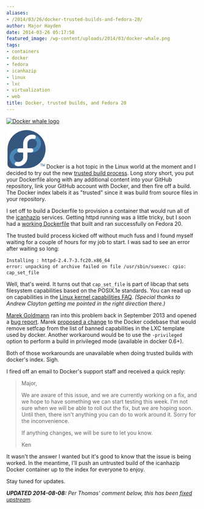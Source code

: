 ```yaml
---
aliases:
- /2014/03/26/docker-trusted-builds-and-fedora-20/
author: Major Hayden
date: 2014-03-26 05:17:58
featured_image: /wp-content/uploads/2014/03/docker-whale.png
tags:
- containers
- docker
- fedora
- icanhazip
- linux
- lxc
- virtualization
- web
title: Docker, trusted builds, and Fedora 20
---
```


[<img src="/wp-content/uploads/2014/03/docker-whale-150x150.png" alt="Docker whale logo" width="150" height="150" class="alignright size-thumbnail wp-image-4782" srcset="/wp-content/uploads/2014/03/docker-whale-150x150.png 150w, /wp-content/uploads/2014/03/docker-whale.png 256w" sizes="(max-width: 150px) 100vw, 150px" />][1]

[<img src="/wp-content/uploads/2012/01/fedorainfinity.png" alt="Fedora Infinity Logo" width="105" height="102" class="alignright size-full wp-image-2712" />][2]Docker is a hot topic in the Linux world at the moment and I decided to try out the new [trusted build process][3]. Long story short, you put your Dockerfile along with any additional content into your GitHub repository, link your GitHub account with Docker, and then fire off a build. The Docker index labels it as "trusted" since it was build from source files in your repository.

I set off to build a Dockerfile to provision a container that would run all of the [icanhazip][4] services. Getting httpd running was a little tricky, but I soon had a [working Dockerfile][5] that built and ran successfully on Fedora 20.

The trusted build process kicked off without much fuss and I found myself waiting for a couple of hours for my job to start. I was sad to see an error after waiting so long:

```
Installing : httpd-2.4.7-3.fc20.x86_64
error: unpacking of archive failed on file /usr/sbin/suexec: cpio: cap_set_file
```


Well, that's weird. It turns out that `cap_set_file` is part of libcap that sets filesystem capabilities based on the POSIX.1e standards. You can read up on capabilities in the [Linux kernel capabilities FAQ][6]. _(Special thanks to Andrew Clayton getting me pointed in the right direction there.)_

[Marek Goldmann][7] ran into this problem back in September 2013 and opened a [bug report][8]. Marek [proposed a change][9] to the Docker codebase that would remove setfcap from the list of banned capabilities in the LXC template used by docker. Another workaround would be to use the `-privileged` option to perform a build in privileged mode (available in docker 0.6+).

Both of those workarounds are unavailable when doing trusted builds with docker's index. Sigh.

I fired off an email to Docker's support staff and received a quick reply:

> Major,
>
> We are aware of this issue, and we are currently working on a fix, and we hope to have something we can start testing this week. I'm not sure when we will be able to roll out the fix, but we are hoping soon. Until then, there isn't anything you can do to work around it. Sorry for the inconvenience.
>
> If anything changes, we will be sure to let you know.
>
> Ken

It wasn't the answer I wanted but it's good to know that the issue is being worked. In the meantime, I'll push an untrusted build of the icanhazip Docker container up to the index for everyone to enjoy.

Stay tuned for updates.

_**UPDATED 2014-08-08:** Per Thomas' comment below, this has been [fixed upstream][10]._

 [1]: /wp-content/uploads/2014/03/docker-whale.png
 [2]: /wp-content/uploads/2012/01/fedorainfinity.png
 [3]: http://blog.docker.io/2013/11/introducing-trusted-builds/
 [4]: /icanhazip-com-faq/
 [5]: https://github.com/major/icanhaz/blob/master/docker/Dockerfile
 [6]: https://www.kernel.org/pub/linux/libs/security/linux-privs/kernel-2.2/capfaq-0.2.txt
 [7]: http://fedoraproject.org/wiki/User:Goldmann
 [8]: https://bugzilla.redhat.com/show_bug.cgi?id=1012952
 [9]: https://bugzilla.redhat.com/attachment.cgi?id=804061&action=diff
 [10]: https://github.com/docker/docker/pull/5930